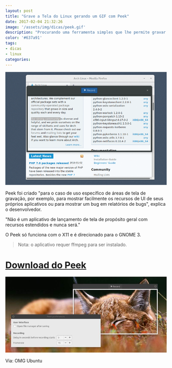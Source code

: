 ```yaml
---
layout: post
title: "Grave a Tela do Linux gerando um GIF com Peek"
date: 2017-02-04 21:32:26
image: '/assets/img/dicas/peek.gif'
description: "Procurando uma ferramenta simples que lhe permite gravar sua tela e exportá-la como um GIF ?"
color: '#637a91'
tags:
- dicas
- linux
categories:
---
```


![Peek GIF](/assets/img/dicas/peek.gif)

Peek foi criado "para o caso de uso específico de áreas de tela de gravação, por exemplo, para mostrar facilmente os recursos de UI de seus próprios aplicativos ou para mostrar um bug em relatórios de bugs", explica o desenvolvedor.

"Não é um aplicativo de lançamento de tela de propósito geral com recursos estendidos e nunca será."

O Peek só funciona com o X11 e é direcionado para o GNOME 3. 

> Nota: o aplicativo requer ffmpeg para ser instalado.

# [Download do Peek](https://github.com/phw/peek/releases)

![Peek GIF](/assets/img/dicas/peek.jpg)

Via: OMG Ubuntu



<script async src="https://pagead2.googlesyndication.com/pagead/js/adsbygoogle.js"></script>

<!-- Informat -->
<ins class="adsbygoogle"
 style="display:block"
 data-ad-client="ca-pub-2838251107855362"
 data-ad-slot="2327980059"
 data-ad-format="auto"
 data-full-width-responsive="true"></ins>

<script>
(adsbygoogle = window.adsbygoogle || []).push({});
</script>



